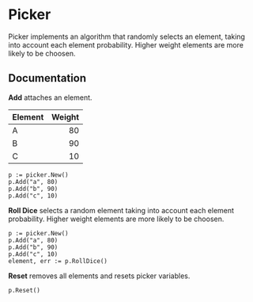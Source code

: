 # Picker
Picker implements an algorithm that randomly selects an element, taking into account each element probability. 
Higher weight elements are more likely to be choosen.

## Documentation

**Add** attaches an element. 

| Element | Weight |
| ------------- | -------------:|
| A | 80 |
| B | 90 |
| C | 10 |


```golang
p := picker.New()
p.Add("a", 80)
p.Add("b", 90)
p.Add("c", 10)
```

**Roll Dice** selects a random element taking into account each element probability. 
Higher weight elements are more likely to be choosen.

```golang
p := picker.New()
p.Add("a", 80)
p.Add("b", 90)
p.Add("c", 10)
element, err := p.RollDice()
```

**Reset** removes all elements and resets picker variables. 

```golang
p.Reset()
```